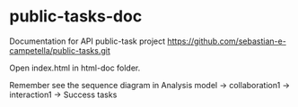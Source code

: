 # public-tasks-doc
Documentation for API public-task project https://github.com/sebastian-e-campetella/public-tasks.git

Open index.html in html-doc folder.

Remember see the sequence diagram in Analysis model -> collaboration1 -> interaction1 -> Success tasks

